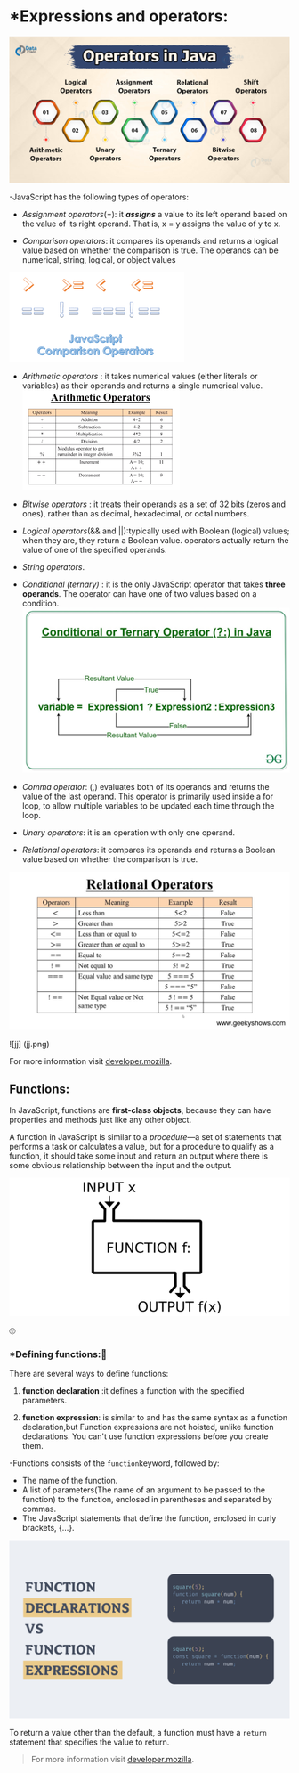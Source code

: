 # *Expressions and operators:


![operatorstypes](oj.jpg)

-JavaScript has the following types of operators:

* *Assignment operators*(=): it _**assigns**_ a value to its left operand based on the value of its right operand.
That is, x = y assigns the value of y to x.

* *Comparison operators*: it compares its operands and returns a logical value based on whether the comparison is true. The operands can be numerical, string, logical, or object values

![coparison operators](co.png)


* *Arithmetic operators* : it takes numerical values (either literals or variables) as their operands and returns a single numerical value.
![arithmatic operation](ao.png)

* *Bitwise operators* : it  treats their operands as a set of 32 bits (zeros and ones), rather than as decimal, hexadecimal, or octal numbers.

* *Logical operators*(&& and ||):typically used with Boolean (logical) values; when they are, they return a Boolean value. 
operators actually return the value of one of the specified operands.
* *String operators*.

* *Conditional (ternary)* : it is the only JavaScript operator that takes **three operands**. The operator can have one of two values based on a condition.
![coo](coo.jpg)

* *Comma operator*: (,) evaluates both of its operands and returns the value of the last operand. This operator is primarily used inside a for loop, to allow multiple variables to be updated each time through the loop. 

* *Unary operators*: it is an operation with only one operand.

* *Relational operators*: it compares its operands and returns a Boolean value based on whether the comparison is true.

![relational operators](ro.jpg)

![jj]
(jj.png)

For more information visit
[developer.mozilla](https://developer.mozilla.org/en-US/docs/Web/JavaScript/Guide/Expressions_and_Operators).

## Functions:
In JavaScript, functions are **first-class objects**, because they can have properties and methods just like any other object.

A function in JavaScript is similar to a *procedure*—a set of statements that performs a task or calculates a value, but for a procedure to qualify as a function, it should take some input and return an output where there is some obvious relationship between the input and the output.

![fdp](fdp.png)

🙄

### *Defining functions:🤩

There are several ways to define functions:

1. **function declaration** :it defines a function with the specified parameters.

2. **function expression**: is similar to and has the same syntax as a function declaration,but  Function expressions are not hoisted, unlike function declarations. You can't use function expressions before you create them.

-Functions consists of the `function`keyword, followed by:

* The name of the function.
* A list of parameters(The name of an argument to be passed to the function) to the function, enclosed in parentheses and separated by commas.
* The JavaScript statements that define the function, enclosed in curly brackets, {...}.

![fd](fd.png)

To return a value other than the default, a function must have a `return` statement that specifies the value to return.

> For more information visit [developer.mozilla](https://developer.mozilla.org/en-US/docs/Web/JavaScript/Reference/Functions).


